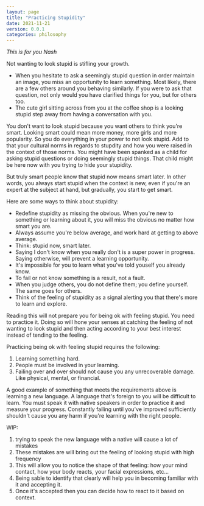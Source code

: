 ```yaml
---
layout: page
title: "Practicing Stupidity"
date: 2021-11-21
version: 0.0.1
categories: philosophy
---
```


_This is for you Nash_

Not wanting to look stupid is stifling your growth.

- When you hesitate to ask a seemingly stupid question in order maintain an image, you miss an opportunity to learn something. Most likely, there are a few others around you behaving similarly. If you were to ask that question, not only would you have clarified things for you, but for others too.
- The cute girl sitting across from you at the coffee shop is a looking stupid step away from having a conversation with you.

You don't want to look stupid because you want others to think you're smart. Looking smart could mean more money, more girls and more popularity. So you do everything in your power to not look stupid. Add to that your cultural norms in regards to stupdity and how you were raised in the context of those norms. You might have been spanked as a child for asking stupid questions or doing seemingly stupid things. That child might be here now with you trying to hide your stupidity.

But truly smart people know that stupid now means smart later. In other words, you always start stupid when the context is new, even if you're an expert at the subject at hand, but gradually, you start to get smart.

Here are some ways to think about stupidity:

- Redefine stupidity as missing the obvious. When you're new to something or learning about it, you will miss the obvious no matter how smart you are.
- Always assume you're below average, and work hard at getting to above average.
- Think: stupid now, smart later.
- Saying I don't know when you really don't is a super power in progress. Saying otherwise, will prevent a learning opportunity.
- It's impossible for you to learn what you've told youself you already know.
- To fail or not know something is a result, not a fault.
- When you judge others, you do not define them; you define yourself. The same goes for others.
- Think of the feeling of stupidity as a signal alerting you that there's more to learn and explore.

Reading this will not prepare you for being ok with feeling stupid. You need to practice it. Doing so will hone your senses at catching the feeling of not wanting to look stupid and then acting according to your best interest instead of tending to the feeling.

Practicing being ok with feeling stupid requires the following:

1. Learning something hard.
2. People must be involved in your learning.
3. Failing over and over should not cause you any unrecoverable damage. Like physical, mental, or financial.

A good example of something that meets the requirements above is learning a new language. A language that's foreign to you will be difficult to learn. You must speak it with native speakers in order to practice it and measure your progress. Constantly failing until you've improved sufficiently shouldn't cause you any harm if you're learning with the right people.

WIP:

1. trying to speak the new language with a native will cause a lot of mistakes
2. These mistakes are will bring out the feeling of looking stupid with high frequency
3. This will allow you to notice the shape of that feeling: how your mind contact, how your body reacts, your facial expressions, etc...
4. Being sable to identify that clearly will help you in becoming familiar with it and accepting it.
5. Once it's accepted then you can decide how to react to it based on context.
